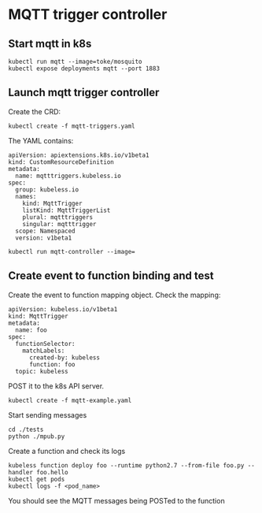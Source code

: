 # MQTT trigger controller

## Start mqtt in k8s

```
kubectl run mqtt --image=toke/mosquito
kubectl expose deployments mqtt --port 1883
```

## Launch mqtt trigger controller

Create the CRD:

```
kubectl create -f mqtt-triggers.yaml
```

The YAML contains:

```
apiVersion: apiextensions.k8s.io/v1beta1
kind: CustomResourceDefinition
metadata:
  name: mqtttriggers.kubeless.io
spec:
  group: kubeless.io
  names:
    kind: MqttTrigger
    listKind: MqttTriggerList
    plural: mqtttriggers
    singular: mqtttrigger
  scope: Namespaced
  version: v1beta1
```

```
kubectl run mqtt-controller --image=
```

## Create event to function binding and test

Create the event to function mapping object. Check the mapping:

```
apiVersion: kubeless.io/v1beta1
kind: MqttTrigger
metadata:
  name: foo
spec:
  functionSelector:
    matchLabels:
      created-by: kubeless
      function: foo
  topic: kubeless
```

POST it to the k8s API server.

```
kubectl create -f mqtt-example.yaml
```

Start sending messages

```
cd ./tests
python ./mpub.py
```

Create a function and check its logs

```
kubeless function deploy foo --runtime python2.7 --from-file foo.py --handler foo.hello
kubectl get pods
kubectl logs -f <pod_name>
```

You should see the MQTT messages being POSTed to the function
